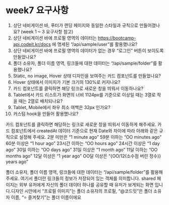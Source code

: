 # week7 요구사항

1. 상단 네비게이션 바, 푸터가 랜딩 페이지와 동일한 스타일과 규칙으로 만들어졌나요? (week 1 ~ 3 요구사항 참고)
2. 상단 네비게이션 바에 프로필 영역의 데이터는 https://bootcamp-api.codeit.kr/docs 에 명세된 “/api/sample/user”를 활용했나요?
3. 상단 네비게이션 바에 프로필 영역의 데이터가 없는 경우 “로그인” 버튼이 보이도록 만들었나요?
4. 폴더 소유자, 폴더 이름 영역, 링크들에 대한 데이터는 “/api/sample/folder”를 활용했나요?
5. Static, no image, Hover 상태 디자인을 보여주는 카드 컴포넌트를 만들었나요?
6. Hover 상태에서 이미지가 기본 크기의 130%로 커지나요?
7. 카드 컴포넌트를 클릭하면 해당 링크로 새로운 창을 띄워서 이동하나요?
8. Tablet에서 카드 리스트가 화면의 너비 1124px를 기준으로 이상일 때는 3열로 작을 때는 2열로 배치되나요?
9. Tablet, Mobile에서 좌우 최소 여백은 32px 인가요?
10. 커스텀 hook을 만들어 활용했나요?

카드 컴포넌트를 클릭하면 해당하는 링크로 새로운 창을 띄워서 이동하게 해주세요.
카드 컴포넌트에서 createdAt 데이터 기준으로 현재 Date와 차이에 따라 아래와 같은 규칙으로 설정해 주세요.
2분 미만은 “1 minute ago”
59분 이하는 “OO minutes ago”
60분 이상은 “1 hour ago”
23시간 이하는 “OO hours ago”
24시간 이상은 “1 day ago”
30일 이하는 “OO days ago”
31일 이상은 “1 month ago”
11달 이하는 “OO months ago”
12달 이상은 “1 year ago”
OO달 이상은 “{OO/12(소수점 버린 정수)} years ago”

폴더 소유자, 폴더 이름 영역, 링크들에 대한 데이터는 “/api/sample/folder”를 활용해 주세요. 여기서 폴더란 링크들의 정보가 저장되어 있는 객체를 의미합니다. shared 페이지는 외부 유저에게 자신의 폴더 데이터 하나를 공유할 때 유저가 보게되는 화면 입니다.디자인 시안에서 “프로필 이미지”는 폴더 소유자의 프로필, “@코드잇”은 폴더 소유자 이름, “⭐️ 즐겨찾기”는 폴더 이름이에요
